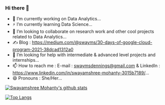 ### Hi there 👋

<!--
**Swayms-stack/Swayms-stack** is a ✨ _special_ ✨ repository because its `README.md` (this file) appears on your GitHub profile.

Here are some ideas to get you started:
-->

- 🔭 I’m currently working on Data Analytics...
- ⚡ I’m currently learning Data Science...
- 👯 I’m looking to collaborate on research work and other cool projects related to Data Analytics...
- ✍️ Blog : https://medium.com/@swayms/30-days-of-google-cloud-program-2021-38dcad1312a0
- 🤔 I’m looking for help with intermediate & advanced level projects and internships...
- 📫 How to reach me : E-mail : swaymsdennings@gmail.com & LinkedIn : https://www.linkedin.com/in/swayamshree-mohanty-3015b7189/...
- 😄 Pronouns : She/Her...

[![Swayamshree Mohanty's github stats](https://github-readme-stats.vercel.app/api?username=Swayms-stack&count_private=true&show_icons=true&theme=radical&hide_rank=false)](https://github.com/anuraghazra/github-readme-stats)

[![Top Langs](https://github-readme-stats.vercel.app/api/top-langs/?username=Swayms-stack)](https://github.com/anuraghazra/github-readme-stats)

